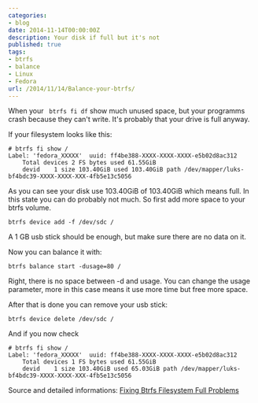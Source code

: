 ```yaml
---
categories:
- blog
date: 2014-11-14T00:00:00Z
description: Your disk if full but it's not
published: true
tags:
- btrfs
- balance
- Linux
- Fedora
url: /2014/11/14/Balance-your-btrfs/
---
```


When your ` btrfs fi df` show much unused space, but your programms crash because they can't write.
It's probably that your drive is full anyway. 

If your filesystem looks like this:

```
# btrfs fi show /
Label: 'fedora_XXXXX'  uuid: ff4be388-XXXX-XXXX-XXXX-e5b02d8ac312
	Total devices 2 FS bytes used 61.55GiB
	devid    1 size 103.40GiB used 103.40GiB path /dev/mapper/luks-bf4bdc39-XXXX-XXXX-XXX-4fb5e13c5056
```

As you can see your disk use 103.40GiB of 103.40GiB which means full. In this state you can do 
probably not much. So first add more space to your btrfs volume.

```
btrfs device add -f /dev/sdc /
```

A 1 GB usb stick should be enough, but make sure there are no data on it. 

Now you can balance it with:

```
btrfs balance start -dusage=80 /
```

Right, there is no space between -d and usage. You can change the usage parameter,
more in this case means it use more time but free more space. 

After that is done you can remove your usb stick:

```
btrfs device delete /dev/sdc /
```

And if you now check

```
# btrfs fi show /
Label: 'fedora_XXXXX'  uuid: ff4be388-XXXX-XXXX-XXXX-e5b02d8ac312
	Total devices 1 FS bytes used 61.55GiB
	devid    1 size 103.40GiB used 65.03GiB path /dev/mapper/luks-bf4bdc39-XXXX-XXXX-XXX-4fb5e13c5056
```

Source and detailed informations: [Fixing Btrfs Filesystem Full Problems]( http://marc.merlins.org/perso/btrfs/post_2014-05-04_Fixing-Btrfs-Filesystem-Full-Problems.html )
